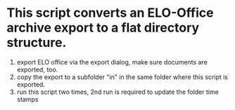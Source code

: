 # This script converts an ELO-Office archive export to a flat directory structure.

1. export ELO office via the export dialog, make sure documents are exported, too.
1. copy the export to a subfolder "in" in the same folder where this script is exported.
1. run this script two times, 2nd run is required to update the folder time stamps
